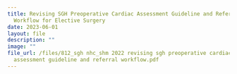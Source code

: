 ```yaml
---
title: Revising SGH Preoperative Cardiac Assessment Guideline and Referral
  Workflow for Elective Surgery
date: 2023-06-01
layout: file
description: ""
image: ""
file_url: /files/812_sgh nhc_shm 2022 revising sgh preoperative cardiac
  assessment guideline and referral workflow.pdf
---
```

